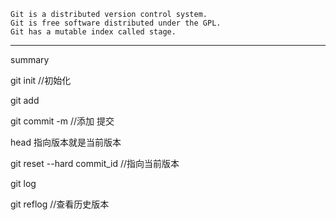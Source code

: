 ```
Git is a distributed version control system.
Git is free software distributed under the GPL.
Git has a mutable index called stage.
```

------

summary

git init //初始化



git add <file>

git commit -m <message> //添加 提交



head 指向版本就是当前版本

git reset --hard commit_id    //指向当前版本



git log

git reflog   //查看历史版本







